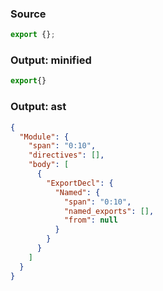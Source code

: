 ### Source
```js source:module
export {};
```

### Output: minified
```js
export{}
```

### Output: ast
```json
{
  "Module": {
    "span": "0:10",
    "directives": [],
    "body": [
      {
        "ExportDecl": {
          "Named": {
            "span": "0:10",
            "named_exports": [],
            "from": null
          }
        }
      }
    ]
  }
}
```
